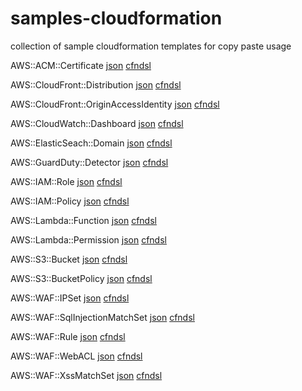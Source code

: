 # samples-cloudformation

collection of sample cloudformation templates for copy paste usage

AWS::ACM::Certificate [json](json/acm.json) [cfndsl](cfndsl/acm.rb)

AWS::CloudFront::Distribution [json](json/cloudFront.json) [cfndsl](cfndsl/cloudFront.rb)

AWS::CloudFront::OriginAccessIdentity [json](json/cloudFront.json) [cfndsl](cfndsl/cloudFront.rb)

AWS::CloudWatch::Dashboard [json](json/cloudWatch.json) [cfndsl](cfndsl/cloudWatch.rb)

AWS::ElasticSeach::Domain [json](json/elasticSearch.json) [cfndsl](cfndsl/elasticSearch.rb)

AWS::GuardDuty::Detector [json](json/guardDuty.rb) [cfndsl](cfndsl/guardDuty.json)

AWS::IAM::Role [json](json/lambda.json) [cfndsl](cfndsl/lambda.rb)

AWS::IAM::Policy [json](json/lambda.json) [cfndsl](cfndsl/lambda.rb)

AWS::Lambda::Function [json](json/lambda.json) [cfndsl](cfndsl/lambda.rb)

AWS::Lambda::Permission [json](json/lambda.json) [cfndsl](cfndsl/lambda.rb)

AWS::S3::Bucket [json](json/s3.json) [cfndsl](cfndsl/s3.rb)

AWS::S3::BucketPolicy [json](json/cloudFront.json) [cfndsl](cfndsl/cloudFront.rb)

AWS::WAF::IPSet [json](json/waf.json) [cfndsl](cfndsl/waf.rb)

AWS::WAF::SqlInjectionMatchSet [json](json/waf.json) [cfndsl](cfndsl/waf.rb)

AWS::WAF::Rule [json](json/waf.json) [cfndsl](cfndsl/waf.rb)

AWS::WAF::WebACL [json](json/waf.json) [cfndsl](cfndsl/waf.rb)

AWS::WAF::XssMatchSet [json](json/waf.json) [cfndsl](cfndsl/waf.rb)
